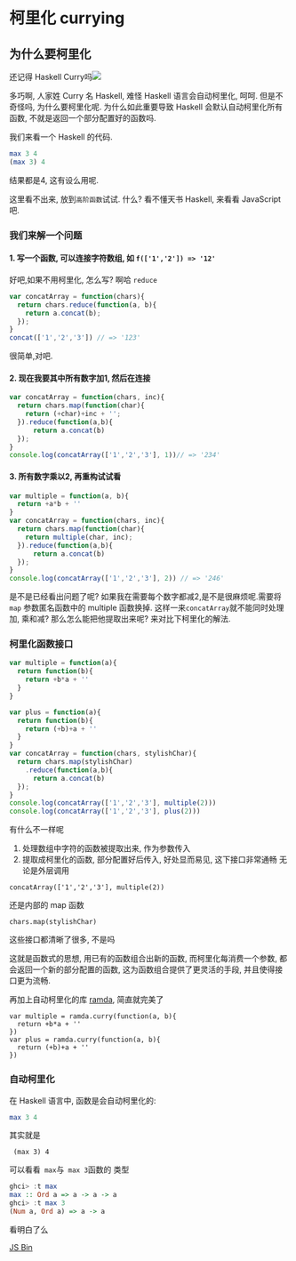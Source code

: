 # 柯里化 currying
## 为什么要柯里化

还记得 Haskell Curry吗![](http://s3.amazonaws.com/lyah/curry.png)

多巧啊, 人家姓 Curry 名 Haskell, 难怪 Haskell 语言会自动柯里化, 呵呵. 但是不奇怪吗, 为什么要柯里化呢. 为什么如此重要导致 Haskell 会默认自动柯里化所有函数, 不就是返回一个部分配置好的函数吗.

我们来看一个 Haskell 的代码.
```haskell
max 3 4
(max 3) 4
```
结果都是4, 这有设么用呢.

这里看不出来, 放到`高阶函数`试试. 什么? 看不懂天书 Haskell, 来看看 JavaScript 吧.

### 我们来解一个问题

#### 1. 写一个函数, 可以连接字符数组, 如 `f(['1','2']) => '12'`

好吧,如果不用柯里化, 怎么写? 啊哈 `reduce`

```javascript
var concatArray = function(chars){
  return chars.reduce(function(a, b){
  	return a.concat(b);
  });
}
concat(['1','2','3']) // => '123'
```
很简单,对吧.

#### 2. 现在我要其中所有数字加1, 然后在连接
```javascript
var concatArray = function(chars, inc){
  return chars.map(function(char){
  	return (+char)+inc + '';
  }).reduce(function(a,b){
      return a.concat(b)
  });
}
console.log(concatArray(['1','2','3'], 1))// => '234'
```
#### 3. 所有数字乘以2, 再重构试试看

```javascript
var multiple = function(a, b){
  return +a*b + ''
}
var concatArray = function(chars, inc){
  return chars.map(function(char){
  	return multiple(char, inc);
  }).reduce(function(a,b){
      return a.concat(b)
  });
}
console.log(concatArray(['1','2','3'], 2)) // => '246'
```

是不是已经看出问题了呢? 如果我在需要每个数字都减2,是不是很麻烦呢.需要将`map` 参数匿名函数中的 multiple 函数换掉. 这样一来`concatArray`就不能同时处理加, 乘和减? 那么怎么能把他提取出来呢? 来对比下柯里化的解法.

### 柯里化函数接口
```javascript
var multiple = function(a){
  return function(b){
    return +b*a + ''
  }
}

var plus = function(a){
  return function(b){
    return (+b)+a + ''
  }
}
var concatArray = function(chars, stylishChar){
  return chars.map(stylishChar)
    .reduce(function(a,b){
      return a.concat(b)
  });
}
console.log(concatArray(['1','2','3'], multiple(2)))
console.log(concatArray(['1','2','3'], plus(2)))
```
有什么不一样呢
1. 处理数组中字符的函数被提取出来, 作为参数传入
2. 提取成柯里化的函数, 部分配置好后传入, 好处显而易见, 这下接口非常通畅
无论是外层调用
```
concatArray(['1','2','3'], multiple(2))
```
还是内部的 map 函数
```
chars.map(stylishChar)
```
这些接口都清晰了很多, 不是吗

这就是函数式的思想, 用已有的函数组合出新的函数, 而柯里化每消费一个参数, 都会返回一个新的部分配置的函数, 这为函数组合提供了更灵活的手段, 并且使得接口更为流畅.

再加上自动柯里化的库 [ramda](https://github.com/CrossEye/ramda), 简直就完美了
```
var multiple = ramda.curry(function(a, b){
  return +b*a + ''
})
var plus = ramda.curry(function(a, b){
  return (+b)+a + ''
})
```

### 自动柯里化
在 Haskell 语言中, 函数是会自动柯里化的:
```haskell
max 3 4
```
其实就是
```
 (max 3) 4
```
可以看看` max`与` max 3`函数的 类型
```haskell
ghci> :t max
max :: Ord a => a -> a -> a
ghci> :t max 3
(Num a, Ord a) => a -> a
```
看明白了么

<a class="jsbin-embed" href="http://jsbin.com/hamoq/3/embed?js,console">JS Bin</a><script src="http://static.jsbin.com/js/embed.js"></script>
